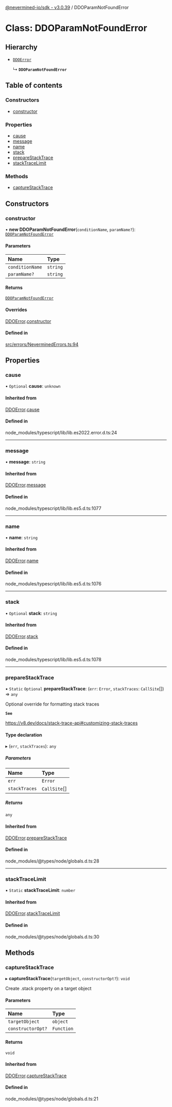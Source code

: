 [@nevermined-io/sdk - v3.0.39](../code-reference.md) / DDOParamNotFoundError

# Class: DDOParamNotFoundError

## Hierarchy

- [`DDOError`](DDOError.md)

  ↳ **`DDOParamNotFoundError`**

## Table of contents

### Constructors

- [constructor](DDOParamNotFoundError.md#constructor)

### Properties

- [cause](DDOParamNotFoundError.md#cause)
- [message](DDOParamNotFoundError.md#message)
- [name](DDOParamNotFoundError.md#name)
- [stack](DDOParamNotFoundError.md#stack)
- [prepareStackTrace](DDOParamNotFoundError.md#preparestacktrace)
- [stackTraceLimit](DDOParamNotFoundError.md#stacktracelimit)

### Methods

- [captureStackTrace](DDOParamNotFoundError.md#capturestacktrace)

## Constructors

### constructor

• **new DDOParamNotFoundError**(`conditionName`, `paramName?`): [`DDOParamNotFoundError`](DDOParamNotFoundError.md)

#### Parameters

| Name            | Type     |
| :-------------- | :------- |
| `conditionName` | `string` |
| `paramName?`    | `string` |

#### Returns

[`DDOParamNotFoundError`](DDOParamNotFoundError.md)

#### Overrides

[DDOError](DDOError.md).[constructor](DDOError.md#constructor)

#### Defined in

[src/errors/NeverminedErrors.ts:94](https://github.com/nevermined-io/sdk-js/blob/25427eb0c0f0254c08ad8193d966cb0284e2bd07/src/errors/NeverminedErrors.ts#L94)

## Properties

### cause

• `Optional` **cause**: `unknown`

#### Inherited from

[DDOError](DDOError.md).[cause](DDOError.md#cause)

#### Defined in

node_modules/typescript/lib/lib.es2022.error.d.ts:24

---

### message

• **message**: `string`

#### Inherited from

[DDOError](DDOError.md).[message](DDOError.md#message)

#### Defined in

node_modules/typescript/lib/lib.es5.d.ts:1077

---

### name

• **name**: `string`

#### Inherited from

[DDOError](DDOError.md).[name](DDOError.md#name)

#### Defined in

node_modules/typescript/lib/lib.es5.d.ts:1076

---

### stack

• `Optional` **stack**: `string`

#### Inherited from

[DDOError](DDOError.md).[stack](DDOError.md#stack)

#### Defined in

node_modules/typescript/lib/lib.es5.d.ts:1078

---

### prepareStackTrace

▪ `Static` `Optional` **prepareStackTrace**: (`err`: `Error`, `stackTraces`: `CallSite`[]) => `any`

Optional override for formatting stack traces

**`See`**

https://v8.dev/docs/stack-trace-api#customizing-stack-traces

#### Type declaration

▸ (`err`, `stackTraces`): `any`

##### Parameters

| Name          | Type         |
| :------------ | :----------- |
| `err`         | `Error`      |
| `stackTraces` | `CallSite`[] |

##### Returns

`any`

#### Inherited from

[DDOError](DDOError.md).[prepareStackTrace](DDOError.md#preparestacktrace)

#### Defined in

node_modules/@types/node/globals.d.ts:28

---

### stackTraceLimit

▪ `Static` **stackTraceLimit**: `number`

#### Inherited from

[DDOError](DDOError.md).[stackTraceLimit](DDOError.md#stacktracelimit)

#### Defined in

node_modules/@types/node/globals.d.ts:30

## Methods

### captureStackTrace

▸ **captureStackTrace**(`targetObject`, `constructorOpt?`): `void`

Create .stack property on a target object

#### Parameters

| Name              | Type       |
| :---------------- | :--------- |
| `targetObject`    | `object`   |
| `constructorOpt?` | `Function` |

#### Returns

`void`

#### Inherited from

[DDOError](DDOError.md).[captureStackTrace](DDOError.md#capturestacktrace)

#### Defined in

node_modules/@types/node/globals.d.ts:21

